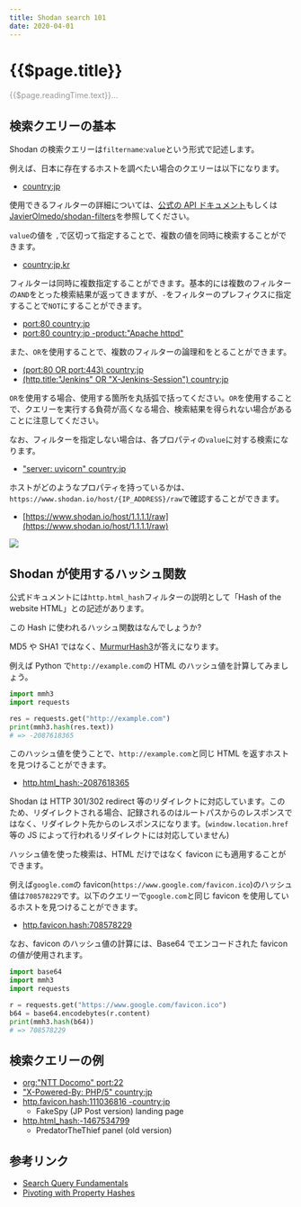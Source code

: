 ```yaml
---
title: Shodan search 101
date: 2020-04-01
---
```


# {{$page.title}}

<span style="color: #999;">{{$page.readingTime.text}}...</span>

## 検索クエリーの基本

Shodan の検索クエリーは`filtername`:`value`という形式で記述します。

例えば、日本に存在するホストを調べたい場合のクエリーは以下になります。

- [country:jp](https://www.shodan.io/search?query=country%3Ajp)

使用できるフィルターの詳細については、[公式の API ドキュメント](https://developer.shodan.io/api)もしくは[JavierOlmedo/shodan-filters](https://github.com/JavierOlmedo/shodan-filters)を参照してください。

`value`の値を `,`で区切って指定することで、複数の値を同時に検索することができます。

- [country:jp,kr](https://www.shodan.io/search?query=country%3Ajp%2Ckr)

フィルターは同時に複数指定することができます。基本的には複数のフィルターの`AND`をとった検索結果が返ってきますが、`-`をフィルターのプレフィクスに指定することで`NOT`にすることができます。

- [port:80 country:jp](https://www.shodan.io/search?query=port%3A80+country%3Ajp+)
- [port:80 country:jp -product:"Apache httpd"](https://www.shodan.io/search?query=port%3A80+country%3Ajp+-product%3A%22Apache+httpd%22)

また、`OR`を使用することで、複数のフィルターの論理和をとることができます。

- [(port:80 OR port:443) country:jp](https://www.shodan.io/search?query=%28port%3A80+OR+port%3A443%29+country%3Ajp)
- [(http.title:"Jenkins" OR "X-Jenkins-Session") country:jp](https://www.shodan.io/search?query=%28http.title%3A%22Jenkins%22+OR+%22X-Jenkins-Session%22%29+country%3Ajp)

`OR`を使用する場合、使用する箇所を丸括弧で括ってください。`OR`を使用することで、クエリーを実行する負荷が高くなる場合、検索結果を得られない場合があることに注意してください。

なお、フィルターを指定しない場合は、各プロパティの`value`に対する検索になります。

- ["server: uvicorn" country:jp](https://www.shodan.io/search?query=%22server%3A+uvicorn%22+country%3Ajp)

ホストがどのようなプロパティを持っているかは、`https://www.shodan.io/host/{IP_ADDRESS}/raw`で確認することができます。

- [https://www.shodan.io/host/1.1.1.1/raw](https://www.shodan.io/host/1.1.1.1/raw)

![](https://i.imgur.com/mG6fls5.png)

## Shodan が使用するハッシュ関数

公式ドキュメントには`http.html_hash`フィルターの説明として「Hash of the website HTML」との記述があります。

この Hash に使われるハッシュ関数はなんでしょうか?

MD5 や SHA1 ではなく、[MurmurHash3](https://github.com/aappleby/smhasher/wiki/MurmurHash3)が答えになります。

例えば Python で`http://example.com`の HTML のハッシュ値を計算してみましょう。

```python
import mmh3
import requests

res = requests.get("http://example.com")
print(mmh3.hash(res.text))
# => -2087618365
```

このハッシュ値を使うことで、`http://example.com`と同じ HTML を返すホストを見つけることができます。

- [http.html_hash:-2087618365](https://www.shodan.io/search?query=http.html_hash%3A-2087618365)

Shodan は HTTP 301/302 redirect 等のリダイレクトに対応しています。このため、リダイレクトされる場合、記録されるのはルートパスからのレスポンスではなく、リダイレクト先からのレスポンスになります。(`window.location.href`等の JS によって行われるリダイレクトには対応していません)

ハッシュ値を使った検索は、HTML だけではなく favicon にも適用することができます。

例えば`google.com`の favicon(`https://www.google.com/favicon.ico`)のハッシュ値は`708578229`です。以下のクエリーで`google.com`と同じ favicon を使用しているホストを見つけることができます。

- [http.favicon.hash:708578229](https://www.shodan.io/search?query=http.favicon.hash%3A708578229)

なお、favicon のハッシュ値の計算には、Base64 でエンコードされた favicon の値が使用されます。

```python
import base64
import mmh3
import requests

r = requests.get("https://www.google.com/favicon.ico")
b64 = base64.encodebytes(r.content)
print(mmh3.hash(b64))
# => 708578229
```

## 検索クエリーの例

- [org:"NTT Docomo" port:22](https://www.shodan.io/search?query=org%3A%22NTT+Docomo%22+port%3A22)
- ["X-Powered-By: PHP/5" country:jp](https://www.shodan.io/search?query=%22X-Powered-By%3A+PHP%2F5%22+country%3Ajp)
- [http.favicon.hash:111036816 -country:jp](https://www.shodan.io/search?query=http.favicon.hash%3A111036816+-country%3Ajp)
  - FakeSpy (JP Post version) landing page
- [http.html_hash:-1467534799](https://www.shodan.io/search?query=http.html_hash%3A-1467534799)
  - PredatorTheThief panel (old version)

## 参考リンク

- [Search Query Fundamentals](https://help.shodan.io/the-basics/search-query-fundamentals)
- [Pivoting with Property Hashes](https://help.shodan.io/mastery/property-hashes)
